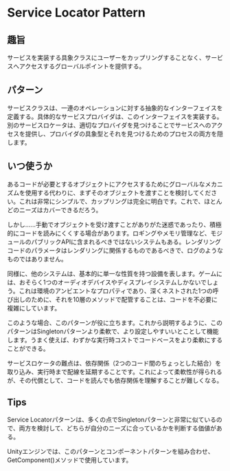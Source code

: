 # Service Locator Pattern 

## 趣旨

サービスを実装する具象クラスにユーザーをカップリングすることなく、サービスへアクセスするグローバルポイントを提供する。




## パターン

サービスクラスは、一連のオペレーションに対する抽象的なインターフェイスを定義する。具体的なサービスプロバイダは、このインターフェイスを実装する。別のサービスロケータは、適切なプロバイダを見つけることでサービスへのアクセスを提供し、プロバイダの具象型とそれを見つけるためのプロセスの両方を隠します。



## いつ使うか


あるコードが必要とするオブジェクトにアクセスするためにグローバルなメカニズムを使用する代わりに、まずそのオブジェクトを渡すことを検討してください。これは非常にシンプルで、カップリングは完全に明白です。これで、ほとんどのニーズはカバーできるだろう。

しかし......手動でオブジェクトを受け渡すことがありがた迷惑であったり、積極的にコードを読みにくくする場合があります。ロギングやメモリ管理など、モジュールのパブリックAPIに含まれるべきではないシステムもある。レンダリングコードのパラメータはレンダリングに関係するものであるべきで、ログのようなものではありません。

同様に、他のシステムは、基本的に単一な性質を持つ設備を表します。ゲームには、おそらく1つのオーディオデバイスやディスプレイシステムしかないでしょう。これは環境のアンビエントなプロパティであり、深くネストされた1つの呼び出しのために、それを10層のメソッドで配管することは、コードを不必要に複雑にしています。

このような場合、このパターンが役に立ちます。これから説明するように、このパターンはSingletonパターンより柔軟で、より設定しやすいいとことして機能します。うまく使えば、わずかな実行時コストでコードベースをより柔軟にすることができる。

サービスロケータの難点は、依存関係（2つのコード間のちょっとした結合）を取り込み、実行時まで配線を延期することです。これによって柔軟性が得られるが、その代償として、コードを読んでも依存関係を理解することが難しくなる。

## Tips


Service Locatorパターンは、多くの点でSingletonパターンと非常に似ているので、両方を検討して、どちらが自分のニーズに合っているかを判断する価値がある。

Unityエンジンでは、このパターンとコンポーネントパターンを組み合わせ、GetComponent()メソッドで使用しています。
